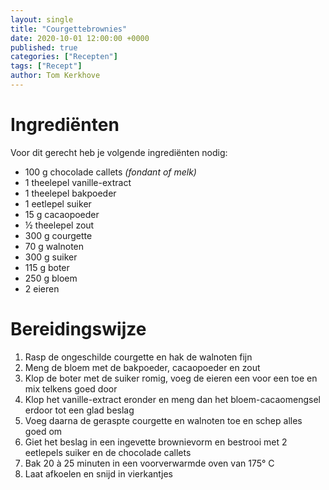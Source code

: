 ```yaml
---
layout: single
title: "Courgettebrownies"
date: 2020-10-01 12:00:00 +0000
published: true
categories: ["Recepten"]
tags: ["Recept"]
author: Tom Kerkhove
---
```


# Ingrediënten
Voor dit gerecht heb je volgende ingrediënten nodig:

- 100 g chocolade callets *(fondant of melk)*
- 1 theelepel vanille-extract
- 1 theelepel bakpoeder
- 1 eetlepel suiker
- 15 g cacaopoeder
- ½ theelepel zout
- 300 g courgette
- 70 g walnoten
- 300 g suiker
- 115 g boter
- 250 g bloem
- 2 eieren

# Bereidingswijze

1. Rasp de ongeschilde courgette en hak de walnoten fijn
2. Meng de bloem met de bakpoeder, cacaopoeder en zout
3. Klop de boter met de suiker romig, voeg de eieren een voor een toe en mix telkens goed door
4. Klop het vanille-extract eronder en meng dan het bloem-cacaomengsel erdoor tot een glad beslag
5. Voeg daarna de geraspte courgette en walnoten toe en schep alles goed om
6. Giet het beslag in een ingevette brownievorm en bestrooi met 2 eetlepels suiker en de chocolade callets
7. Bak 20 à 25 minuten in een voorverwarmde oven van 175° C
8. Laat afkoelen en snijd in vierkantjes
